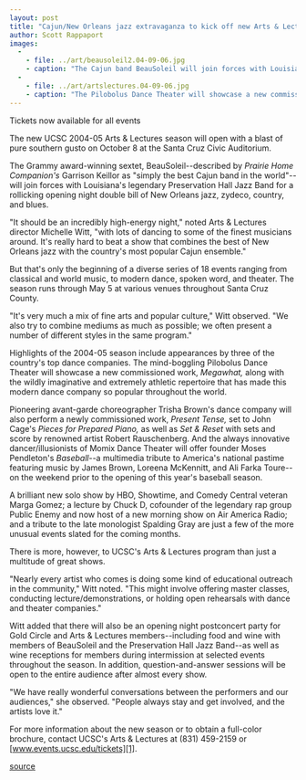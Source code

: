 ```yaml
---
layout: post
title: "Cajun/New Orleans jazz extravaganza to kick off new Arts & Lectures season"
author: Scott Rappaport
images:
  -
    - file: ../art/beausoleil2.04-09-06.jpg
    - caption: "The Cajun band BeauSoleil will join forces with Louisiana's legendary Preservation Hall Jazz Band on opening night. Photo: Scott Suchman"
  -
    - file: ../art/artslectures.04-09-06.jpg
    - caption: "The Pilobolus Dance Theater will showcase a new commissioned work, Megawhat, at its UCSC show. Photo: John Kane"
---
```


Tickets now available for all events

The new UCSC 2004-05 Arts & Lectures season will open with a blast of pure southern gusto on October 8 at the Santa Cruz Civic Auditorium.

The Grammy award-winning sextet, BeauSoleil--described by _Prairie Home Companion's_ Garrison Keillor as "simply the best Cajun band in the world"--will join forces with Louisiana's legendary Preservation Hall Jazz Band for a rollicking opening night double bill of New Orleans jazz, zydeco, country, and blues.   

"It should be an incredibly high-energy night," noted Arts & Lectures director Michelle Witt, "with lots of dancing to some of the finest musicians around. It's really hard to beat a show that combines the best of New Orleans jazz with the country's most popular Cajun ensemble."   

But that's only the beginning of a diverse series of 18 events ranging from classical and world music, to modern dance, spoken word, and theater. The season runs through May 5 at various venues throughout Santa Cruz County.  

"It's very much a mix of fine arts and popular culture," Witt observed. "We also try to combine mediums as much as possible; we often present a number of different styles in the same program."  

Highlights of the 2004-05 season include appearances by three of the country's top dance companies. The mind-boggling Pilobolus Dance Theater will showcase a new commissioned work, _Megawhat,_ along with the wildly imaginative and extremely athletic repertoire that has made this modern dance company so popular throughout the world.  

Pioneering avant-garde choreographer Trisha Brown's dance company will also perform a newly commissioned work, _Present Tense,_ set to John Cage's _Pieces for Prepared Piano,_ as well as _Set & Reset_ with sets and score by renowned artist Robert Rauschenberg. And the always innovative dancer/illusionists of Momix Dance Theater will offer founder Moses Pendleton's _Baseball_\--a multimedia tribute to America's national pastime featuring music by James Brown, Loreena McKennitt, and Ali Farka Toure--on the weekend prior to the opening of this year's baseball season.  

A brilliant new solo show by HBO, Showtime, and Comedy Central veteran Marga Gomez; a lecture by Chuck D, cofounder of the legendary rap group Public Enemy and now host of a new morning show on Air America Radio; and a tribute to the late monologist Spalding Gray are just a few of the more unusual events slated for the coming months.  

There is more, however, to UCSC's Arts & Lectures program than just a multitude of great shows.   

"Nearly every artist who comes is doing some kind of educational outreach in the community," Witt noted. "This might involve offering master classes, conducting lecture/demonstrations, or holding open rehearsals with dance and theater companies."   

Witt added that there will also be an opening night postconcert party for Gold Circle and Arts & Lectures members--including food and wine with members of BeauSoleil and the Preservation Hall Jazz Band--as well as wine receptions for members during intermission at selected events throughout the season. In addition, question-and-answer sessions will be open to the entire audience after almost every show.   

"We have really wonderful conversations between the performers and our audiences," she observed. "People always stay and get involved, and the artists love it."  

For more information about the new season or to obtain a full-color brochure, contact UCSC's Arts & Lectures at (831) 459-2159 or [www.events.ucsc.edu/tickets][1].   
  

[1]: http://www.events.ucsc.edu/tickets

[source](http://www1.ucsc.edu/currents/04-05/09-06/season.html "Permalink to season")
